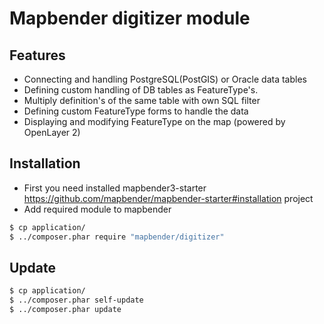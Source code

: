 # Mapbender digitizer module

## Features
* Connecting and handling PostgreSQL(PostGIS) or Oracle data tables
* Defining custom handling of DB tables as FeatureType's. 
* Multiply definition's of the same table with own SQL filter
* Defining custom FeatureType forms to handle the data
* Displaying and modifying FeatureType on the map (powered by OpenLayer 2)

## Installation 
* First you need installed mapbender3-starter https://github.com/mapbender/mapbender-starter#installation project
* Add required module to mapbender
```sh
$ cp application/
$ ../composer.phar require "mapbender/digitizer"
```

## Update 


 ```sh
$ cp application/
$ ../composer.phar self-update
$ ../composer.phar update
```
